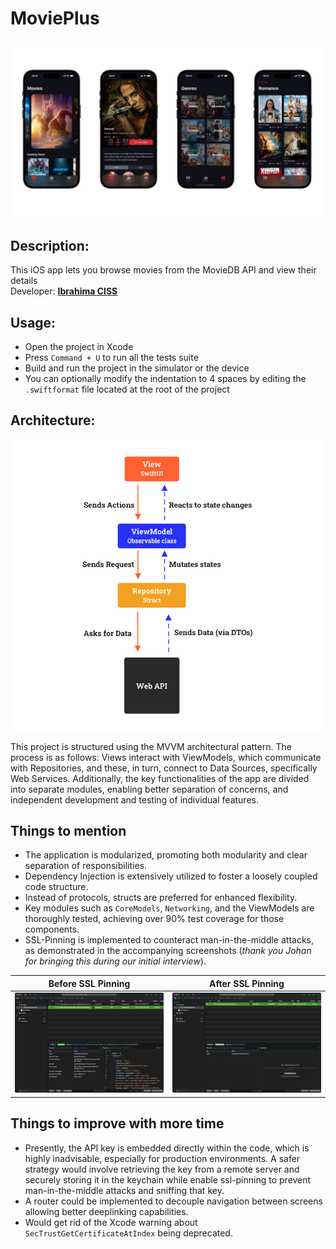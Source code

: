 # MoviePlus

![App Screenshot](images/screenshot.png "App Screenshot")

## Description:
This iOS app lets you browse movies from the MovieDB API and view their details<br>
Developer: **[Ibrahima CISS](https://github.com/Bionik6)**

## Usage:
* Open the project in Xcode
* Press `Command + U` to run all the tests suite
* Build and run the project in the simulator or the device
* You can optionally modify the indentation to 4 spaces by editing the `.swiftformat` file located at the root of the project

## Architecture:
![Architecture](images/architecture.png "Architecture")

This project is structured using the MVVM architectural pattern. The process is as follows:
Views interact with ViewModels, which communicate with Repositories, and these, in turn, connect to Data Sources, specifically Web Services.
Additionally, the key functionalities of the app are divided into separate modules, enabling better separation of concerns, and independent development and testing of individual features.


## Things to mention
- The application is modularized, promoting both modularity and clear separation of responsibilities.
- Dependency Injection is extensively utilized to foster a loosely coupled code structure.
- Instead of protocols, structs are preferred for enhanced flexibility.
- Key modules such as `CoreModels`, `Networking`, and the ViewModels are thoroughly tested, achieving over 90% test coverage for those components.
- SSL-Pinning is implemented to counteract man-in-the-middle attacks, as demonstrated in the accompanying screenshots (*thank you Johan for bringing this during our initial interview*).

|     Before SSL Pinning     |       After SSL Pinning    |
| :--------------------------: | :--------------------------: |
| ![Before SSL Pinning](images/before-ssl-pinning.png "Before SSL Pinning") | ![After SSL Pinning](images/after-ssl-pinning.png "After SSL Pinning") |


## Things to improve with more time
* Presently, the API key is embedded directly within the code, which is highly inadvisable, especially for production environments. A safer strategy would involve retrieving the key from a remote server and securely storing it in the keychain while enable ssl-pinning to prevent man-in-the-middle attacks and sniffing that key.
* A router could be implemented to decouple navigation between screens allowing better deeplinking capabilities.
* Would get rid of the Xcode warning about `SecTrustGetCertificateAtIndex` being deprecated.
